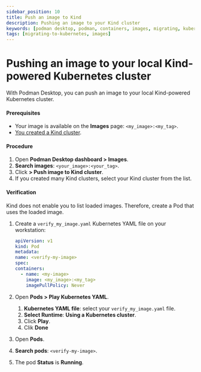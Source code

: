 ```yaml
---
sidebar_position: 10
title: Push an image to Kind
description: Pushing an image to your Kind cluster
keywords: [podman desktop, podman, containers, images, migrating, kubernetes]
tags: [migrating-to-kubernetes, images]
---
```


# Pushing an image to your local Kind-powered Kubernetes cluster

With Podman Desktop, you can push an image to your local Kind-powered Kubernetes cluster.

#### Prerequisites

- Your image is available on the **Images** page: `<my_image>:<my_tag>`.
- [You created a Kind cluster](creating-a-kind-cluster).

#### Procedure

1. Open **Podman Desktop dashboard > Images**.
1. **<icon icon="fa-solid fa-search" size="lg" /> Search images**: `<your_image>:<your_tag>`.
1. Click **<icon icon="fa-solid fa-ellipsis-v" size="lg" /> > <icon icon="fa-solid fa-ellipsis-v" size="lg" /> Push image to Kind cluster**.
1. If you created many Kind clusters, select your Kind cluster from the list.

#### Verification

Kind does not enable you to list loaded images.
Therefore, create a Pod that uses the loaded image.

1. Create a `verify_my_image.yaml` Kubernetes YAML file on your workstation:

   ```yaml
   apiVersion: v1
   kind: Pod
   metadata:
   name: <verify-my-image>
   spec:
   containers:
     - name: <my-image>
       image: <my_image>:<my_tag>
       imagePullPolicy: Never
   ```

1. Open **Pods > Play Kubernetes YAML**.
   1. **Kubernetes YAML file**: select your `verify_my_image.yaml` file.
   1. **Select Runtime**: **Using a Kubernetes cluster**.
   1. Click **Play**.
   1. Clik **Done**
1. Open **Pods**.
1. **<icon icon="fa-solid fa-search" size="lg" /> Search pods**: `<verify-my-image>`.
1. The pod **Status** is **Running**.
